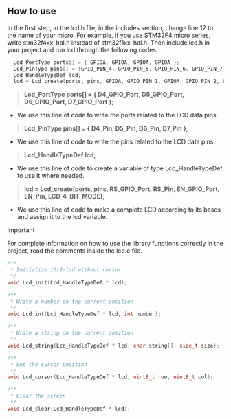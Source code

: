 ## How to use
In the first step, in the lcd.h file, in the includes section, change line 12 to the name of your micro.
For example, if you use STM32F4 micro series, write stm32f4xx_hal.h instead of stm32f1xx_hal.h.
Then include lcd.h in your project and run lcd through the following codes.
```C
  Lcd_PortType ports[] = { GPIOA, GPIOA, GPIOA, GPIOA };
  Lcd_PinType pins[] = {GPIO_PIN_4, GPIO_PIN_5, GPIO_PIN_6, GPIO_PIN_7};	
  Lcd_HandleTypeDef lcd;
  lcd = Lcd_create(ports, pins, GPIOA, GPIO_PIN_1, GPIOA, GPIO_PIN_2, LCD_4_BIT_MODE);
```
>**Lcd_PortType ports[] = { D4_GPIO_Port, D5_GPIO_Port, D6_GPIO_Port, D7_GPIO_Port };** </br>
- We use this line of code to write the ports related to the LCD data pins.
>**Lcd_PinType pins[] = { D4_Pin, D5_Pin, D6_Pin, D7_Pin };** </br>
- We use this line of code to write the pins related to the LCD data pins.
>**Lcd_HandleTypeDef lcd;** </br>
- We use this line of code to create a variable of type Lcd_HandleTypeDef to use it where needed.
>**lcd = Lcd_create(ports, pins, RS_GPIO_Port, RS_Pin, EN_GPIO_Port, EN_Pin, LCD_4_BIT_MODE);** </br>
- We use this line of code to make a complete LCD according to its bases and assign it to the lcd variable.

> [!IMPORTANT]
> For complete information on how to use the library functions correctly in the project, read the comments inside the lcd.c file.

```C
/**
 * Initialize 16x2-lcd without cursor
 */
void Lcd_init(Lcd_HandleTypeDef * lcd);
```

```C
/**
 * Write a number on the current position
 */
void Lcd_int(Lcd_HandleTypeDef * lcd, int number);
```

```C
/**
 * Write a string on the current position
 */
void Lcd_string(Lcd_HandleTypeDef * lcd, char string[], size_t size);
```

```C
/**
 * Set the cursor position
 */
void Lcd_cursor(Lcd_HandleTypeDef * lcd, uint8_t row, uint8_t col);
```

```C
/**
 * Clear the screen
 */
void Lcd_clear(Lcd_HandleTypeDef * lcd);
```
